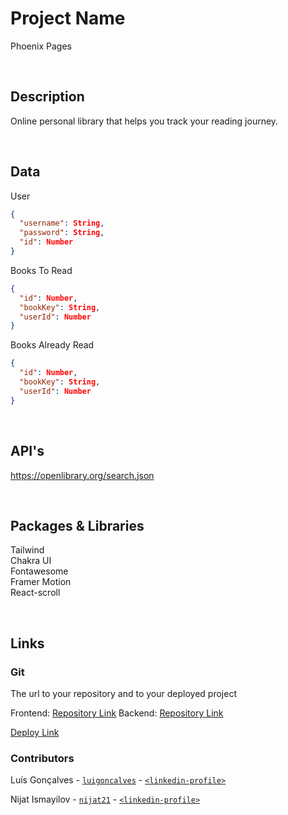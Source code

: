 # Project Name

Phoenix Pages

<br>

## Description

Online personal library that helps you track your reading journey.

<br>

## Data

User

```json
{
  "username": String,
  "password": String,
  "id": Number
}

```

Books To Read

```json
{
  "id": Number,
  "bookKey": String,
  "userId": Number
}

```

Books Already Read

```json
{
  "id": Number,
  "bookKey": String,
  "userId": Number
}

```

<br>

## API's

https://openlibrary.org/search.json

<br>

## Packages & Libraries

Tailwind
<br/>
Chakra UI
<br/>
Fontawesome
<br/>
Framer Motion
<br/>
React-scroll
<br/>

<br>

## Links

### Git

The url to your repository and to your deployed project

Frontend: [Repository Link](https://github.com/nijat21/phoenix_pages)
Backend: [Repository Link](https://github.com/luigoncalves/json-server-backend)

[Deploy Link](https://phoenix-pages.netlify.app/)

### Contributors

Luís Gonçalves - [`luigoncalves`](https://github.com/luigoncalves) - [`<linkedin-profile>`](https://www.linkedin.com/in/luis-dearaujo-goncalves/)

Nijat Ismayilov - [`nijat21`](https://github.com/nijat21) - [`<linkedin-profile>`](https://www.linkedin.com/in/nijat-ismayilov/)
